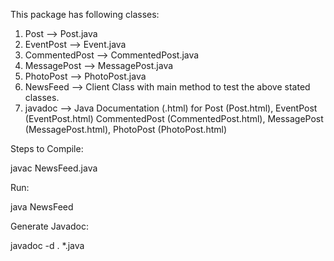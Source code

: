 This package has following classes:

1. Post --> Post.java
2. EventPost --> Event.java
3. CommentedPost --> CommentedPost.java
4. MessagePost --> MessagePost.java
5. PhotoPost --> PhotoPost.java
6. NewsFeed --> Client Class with main method to test the above stated classes.
6. javadoc --> Java Documentation (.html) for Post (Post.html), EventPost (EventPost.html)
	       CommentedPost (CommentedPost.html), MessagePost (MessagePost.html), PhotoPost (PhotoPost.html)

Steps to Compile:

javac NewsFeed.java

Run:

java NewsFeed 

Generate Javadoc:

javadoc -d . *.java
